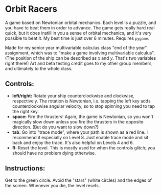 # Orbit Racers

A game based on Newtonian orbital mechanics. Each level is a puzzle, and
you have to beat them in order to advance. The game gets really hard
real quick, but it does instill in you a sense of orbital mechanics, and
it's very possible to beat it. My best time is just over 6 minutes.
Requires `pygame`.

Made for my senior year multivariable calculus class "end of the year"
assignment, which was to "make a game involving multivariable calculus".
(The position of the ship can be described as *x* and *y*. That's two
variables right there!) Art and beta testing credit goes to my other
group members, and ultimately to the whole class.

## Controls:

- **left/right:** Rotate your ship counterclockwise and clockwise,
  respectively. The rotation is Newtonian, i.e. tapping the left key
adds counterclockwise angular velocity, so to stop spinning you need to
tap the right key.
- **space:** Fire the thrusters! Again, the game is Newtonian, so you
  won't magically slow down unless you fire the thrusters in the
opposite direction. (But do you want to slow down?)
- **tab:** Go into "trace mode", where your path is shown as a red line.
  I recommend it especially on Level 8. Just enable trace mode and sit
back and enjoy the trace. It's also helpful on Levels 4 and 6.
- **R:** Reset the level. This is mostly used for when the controls
  glitch; you should have no problem dying otherwise.

## Instructions:

Get to the green circle. Avoid the "stars" (white circles) and the edges
of the screen. Whenever you die, the level resets.
